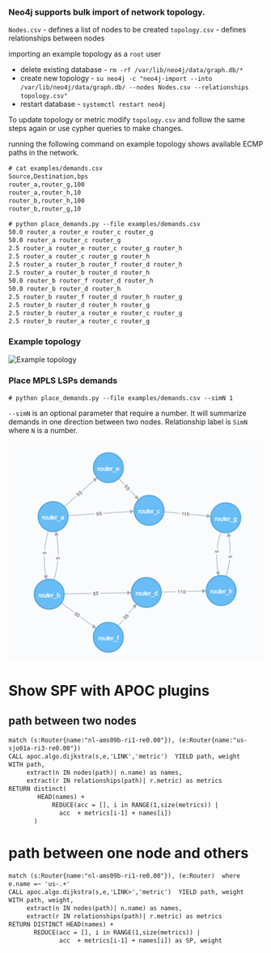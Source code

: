 ### Neo4j supports bulk import of network topology.

`Nodes.csv` - defines a list of nodes to be created
`topology.csv` - defines relationships between nodes

importing an example topology as a `root` user

* delete existing database - `rm -rf /var/lib/neo4j/data/graph.db/*`
* create new topology - `su neo4j -c "neo4j-import --into /var/lib/neo4j/data/graph.db/ --nodes Nodes.csv --relationships topology.csv"`
* restart database - `systemctl restart neo4j`

To update topology or metric modify `topology.csv` and follow the same steps again or use cypher queries to make changes.


running the following command on example topology shows available ECMP paths in the network.

```
# cat examples/demands.csv
Source,Destination,bps
router_a,router_g,100
router_a,router_h,10
router_b,router_h,100
router_b,router_g,10
```

```
# python place_demands.py --file examples/demands.csv
50.0 router_a router_e router_c router_g
50.0 router_a router_c router_g
2.5 router_a router_e router_c router_g router_h
2.5 router_a router_c router_g router_h
2.5 router_a router_b router_f router_d router_h
2.5 router_a router_b router_d router_h
50.0 router_b router_f router_d router_h
50.0 router_b router_d router_h
2.5 router_b router_f router_d router_h router_g
2.5 router_b router_d router_h router_g
2.5 router_b router_a router_e router_c router_g
2.5 router_b router_a router_c router_g
```

### Example topology

![Example topology](example-topology.png)

### Place MPLS LSPs demands

```
# python place_demands.py --file examples/demands.csv --simN 1
```

`--simN` is an optional parameter that require a number. 
It will summarize demands in one direction between two nodes.
Relationship label is `SimN` where `N` is a number.

![Placed demands](placed-demands.png)

# Show SPF with APOC plugins

## path between two nodes
```
match (s:Router{name:"nl-ams09b-ri1-re0.00"}), (e:Router{name:"us-sjo01a-ri3-re0.00"}) 
CALL apoc.algo.dijkstra(s,e,'LINK','metric')  YIELD path, weight
WITH path,
     extract(n IN nodes(path)| n.name) as names,
     extract(r IN relationships(path)| r.metric) as metrics
RETURN distinct(
		HEAD(names) + 
       		REDUCE(acc = [], i in RANGE(1,size(metrics)) | 
              acc  + metrics[i-1] + names[i])
       )
```

# path between one node and others
```
match (s:Router{name:"nl-ams09b-ri1-re0.00"}), (e:Router)  where e.name =~ 'us-.+'
CALL apoc.algo.dijkstra(s,e,'LINK>','metric')  YIELD path, weight
WITH path, weight,
     extract(n IN nodes(path)| n.name) as names,
     extract(r IN relationships(path)| r.metric) as metrics
RETURN DISTINCT HEAD(names) + 
       REDUCE(acc = [], i in RANGE(1,size(metrics)) | 
              acc  + metrics[i-1] + names[i]) as SP, weight
```